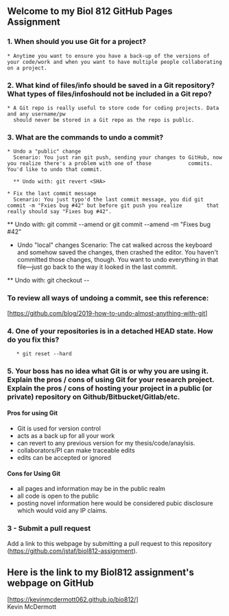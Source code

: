 ## Welcome to my Biol 812 GitHub Pages Assignment 


### 1. When should you use Git for a project?
    * Anytime you want to ensure you have a back-up of the versions of your code/work and when you want to have multiple people collaborating on a project.

### 2. What kind of files/info should be saved in a Git repository? What types of files/infoshould not be included in a Git repo? 
    * A Git repo is really useful to store code for coding projects. Data and any username/pw 
      should never be stored in a Git repo as the repo is public.

### 3. What are the commands to undo a commit?
    * Undo a "public" change
      Scenario: You just ran git push, sending your changes to GitHub, now you realize there's a problem with one of those            commits. You'd like to undo that commit.

      ** Undo with: git revert <SHA>
   
    * Fix the last commit message
      Scenario: You just typo'd the last commit message, you did git commit -m "Fxies bug #42" but before git push you realize        that really should say "Fixes bug #42".

   ** Undo with: git commit --amend or git commit --amend -m "Fixes bug #42"

   * Undo "local" changes
   Scenario: The cat walked across the keyboard and somehow saved the changes, then crashed the editor. You haven't committed those changes, though. You want to undo everything in that file—just go back to the way it looked in the last commit.

   ** Undo with: git checkout -- <bad filename>
   
  ### To review all ways of undoing a commit, see this reference:
   
 [https://github.com/blog/2019-how-to-undo-almost-anything-with-git]
 
### 4. One of your repositories is in a detached HEAD state. How do you fix this?
       * git reset --hard

### 5. Your boss has no idea what Git is or why you are using it. Explain the pros / cons of using Git for your research project. Explain the pros / cons of hosting your project in a public (or private) repository on Github/Bitbucket/Gitlab/etc.
 
 
#### Pros for using Git

* Git is used for version control
* acts as a back up for all your work
* can revert to any previous version for my thesis/code/anaylsis.
* collaborators/PI can make traceable edits 
* edits can be accepted or ignored

#### Cons for Using Git
* all pages and information may be in the public realm
* all code is open to the public
* posting novel information here would be considered pubic disclosure which would void any IP claims.

### 3 - Submit a pull request
Add a link to this webpage by submitting a pull request to this repository (https://github.com/jstaf/biol812-assignment).


## Here is the link to my Biol812 assignment's webpage on GitHub

[https://kevinmcdermott062.github.io/bio812/]  
Kevin McDermott


